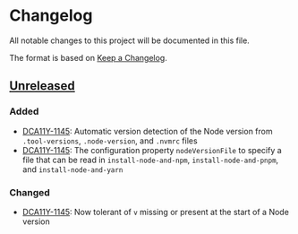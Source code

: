 # Changelog

All notable changes to this project will be documented in this file.

The format is based on [Keep a Changelog](https://keepachangelog.com/en/1.1.0/).

## [Unreleased]

### Added

- [DCA11Y-1145]: Automatic version detection of the Node version from `.tool-versions`, `.node-version`, and `.nvmrc` files
- [DCA11Y-1145]: The configuration property `nodeVersionFile` to specify a file that can be read in `install-node-and-npm`, `install-node-and-pnpm`, and `install-node-and-yarn`

### Changed

- [DCA11Y-1145]: Now tolerant of `v` missing or present at the start of a Node version

[DCA11Y-1145]: https://hello.jira.atlassian.cloud/browse/DCA11Y-1145
[unreleased]: https://github.com/olivierlacan/keep-a-changelog/compare/v1.15.0...HEAD

